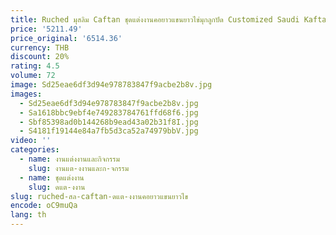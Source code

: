 ```yaml
---
title: Ruched มุสลิม Caftan ชุดแต่งงานคอยาวแขนยาวไข่มุกลูกปัด Customized Saudi Kaftan ชุดเจ้าสาวเสื้อผ้า
price: '5211.49'
price_original: '6514.36'
currency: THB
discount: 20%
rating: 4.5
volume: 72
image: Sd25eae6df3d94e978783847f9acbe2b8v.jpg
images:
  - Sd25eae6df3d94e978783847f9acbe2b8v.jpg
  - Sa1618bbc9ebf4e749283784761ffd68f6.jpg
  - Sbf85398ad0b144268b9ead43a02b31f8I.jpg
  - S4181f19144e84a7fb5d3ca52a74979bbV.jpg
video: ''
categories:
  - name: งานแต่งงานและกิจกรรม
    slug: งานแต-งงานและก-จกรรม
  - name: ชุดแต่งงาน
    slug: ดแต-งงาน
slug: ruched-สล-caftan-ดแต-งงานคอยาวแขนยาวไข
encode: oC9muQa
lang: th
---
```

  
